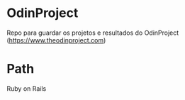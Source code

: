 # OdinProject
Repo para guardar os projetos e resultados do OdinProject (https://www.theodinproject.com)

# Path
Ruby on Rails
